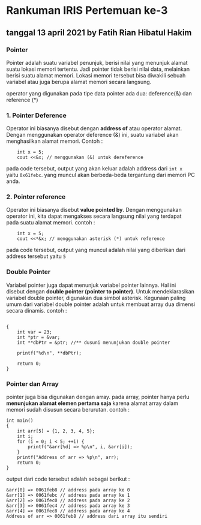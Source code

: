 # Rankuman IRIS Pertemuan ke-3
## tanggal 13 april 2021 by Fatih Rian Hibatul Hakim

### Pointer
  Pointer adalah suatu variabel penunjuk, berisi nilai yang menunjuk alamat suatu lokasi memori tertentu. Jadi pointer tidak berisi nilai data, melainkan berisi suatu alamat         memori. Lokasi memori tersebut bisa diwakili sebuah variabel atau juga berupa alamat memori secara langsung.  
  
  operator yang digunakan pada tipe data pointer ada dua: deference(&) dan reference (*)
  
### 1. Pointer Deference
  Operator ini biasanya disebut dengan **address of** atau operator alamat. Dengan menggunakan operator deference (&) ini, suatu variabel akan menghasilkan alamat memori.
  Contoh : 
```
    int x = 5;
    cout <<&x; // menggunakan (&) untuk dereference
```
  pada code tersebut, output yang akan keluar adalah address dari `int x` yaitu `0x61febc`. yang muncul akan berbeda-beda tergantung dari memori PC anda.
  
### 2. Pointer reference
  Operator ini biasanya disebut **value pointed by**. Dengan menggunakan operator ini, kita dapat mengakses secara langsung nilai yang terdapat pada suatu alamat memori.
  contoh :
```
    int x = 5;
    cout <<*&x; // menggunakan asterisk (*) untuk reference
```
  pada code tersebut, output yang muncul adalah nilai yang diberikan dari address tersebut yaitu `5`

### Double Pointer
  Variabel pointer juga dapat menunjuk variabel pointer lainnya. Hal ini disebut dengan **double pointer (pointer to pointer)**. Untuk mendeklarasikan variabel double pointer,     digunakan dua simbol asterisk. Kegunaan paling umum dari variabel double pointer adalah untuk membuat array dua dimensi secara dinamis.
  contoh :
```

{
    int var = 23;
    int *ptr = &var;
    int **dbPtr = &ptr; //** dusuni menunjukan double pointer

    printf("%d\n", **dbPtr);
    
    return 0;
}
```

### Pointer dan Array
  pointer juga bisa digunakan dengan array. pada array, pointer hanya perlu **menunjukan alamat elemen pertama saja** karena alamat array dalam memori sudah disusun secara berurutan.
  contoh : 
```
int main()
{
    int arr[5] = {1, 2, 3, 4, 5};
    int i;
    for (i = 0; i < 5; ++i) {
        printf("&arr[%d] => %p\n", i, &arr[i]);
    }
    printf("Address of arr => %p\n", arr);
    return 0;
}
```
output dari code tersebut adalah sebagai berikut : 
```
&arr[0] => 0061feb8 // address pada array ke 0
&arr[1] => 0061febc // address pada array ke 1
&arr[2] => 0061fec0 // address pada array ke 2
&arr[3] => 0061fec4 // address pada array ke 3
&arr[4] => 0061fec8 // address pada array ke 4
Address of arr => 0061feb8 // address dari array itu sendiri
```
